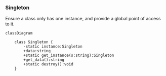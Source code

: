 ### Singleton

Ensure a class only has one instance, and provide a global point of access to it.

```mermaid
classDiagram

	class Singleton {
		-static instance:Singleton
		+data:string
		+static get_instance(s:string):Singleton
		+get_data():string
		+static destroy():void
	}
```

